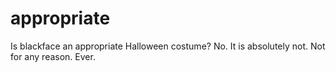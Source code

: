 # appropriate
Is blackface an appropriate Halloween costume? No. It is absolutely not. Not for any reason. Ever.
